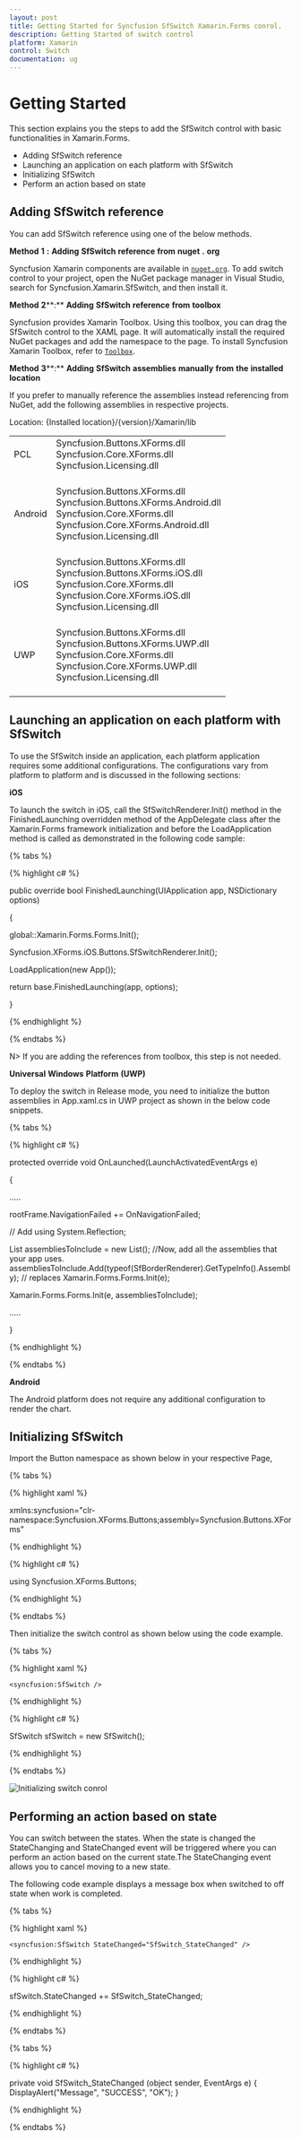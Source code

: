 ```yaml
---
layout: post
title: Getting Started for Syncfusion SfSwitch Xamarin.Forms conrol.
description: Getting Started of switch control
platform: Xamarin
control: Switch
documentation: ug
---
```



# Getting Started

This section explains you the steps to add the SfSwitch control with basic functionalities in Xamarin.Forms.

* Adding SfSwitch reference
* Launching an application on each platform with SfSwitch
* Initializing SfSwitch
* Perform an action based on state

## Adding SfSwitch reference

You can add SfSwitch reference using one of the below methods.

**Method** **1** **:** **Adding** **SfSwitch** **reference** **from** **nuget** **.** **org**

Syncfusion Xamarin components are available in [`nuget.org`](https://www.nuget.org/#). To add switch control to your project, open the NuGet package manager in Visual Studio, search for Syncfusion.Xamarin.SfSwitch, and then install it.

**Method** **2****:** **Adding** **SfSwitch** **reference** **from** **toolbox**

Syncfusion provides Xamarin Toolbox. Using this toolbox, you can drag the SfSwitch control to the XAML page. It will automatically install the required NuGet packages and add the namespace to the page. To install Syncfusion Xamarin Toolbox, refer to [`Toolbox`](https://help.syncfusion.com/xamarin/utility#toolbox).

**Method** **3****:** **Adding** **SfSwitch** **assemblies** **manually** **from** **the** **installed** **location**

If you prefer to manually reference the assemblies instead referencing from NuGet, add the following assemblies in respective projects.

Location: {Installed location}/{version}/Xamarin/lib

<table>
<tr>
<td>
PCL<br/><br/></td><td>
Syncfusion.Buttons.XForms.dll<br/>Syncfusion.Core.XForms.dll<br/>Syncfusion.Licensing.dll<br/><br/></td></tr>
<tr>
<td>
Android<br/><br/></td><td>
Syncfusion.Buttons.XForms.dll<br/>Syncfusion.Buttons.XForms.Android.dll<br/>Syncfusion.Core.XForms.dll<br/>Syncfusion.Core.XForms.Android.dll<br/>Syncfusion.Licensing.dll<br/><br/></td></tr>
<tr>
<td>
iOS<br/><br/></td><td>
Syncfusion.Buttons.XForms.dll<br/>Syncfusion.Buttons.XForms.iOS.dll<br/>Syncfusion.Core.XForms.dll<br/>Syncfusion.Core.XForms.iOS.dll<br/>Syncfusion.Licensing.dll<br/><br/></td></tr>
<tr>
<td>
UWP<br/><br/></td><td>
Syncfusion.Buttons.XForms.dll<br/>Syncfusion.Buttons.XForms.UWP.dll<br/>Syncfusion.Core.XForms.dll<br/>Syncfusion.Core.XForms.UWP.dll<br/>Syncfusion.Licensing.dll<br/><br/></td></tr>
</table>

## Launching an application on each platform with SfSwitch

To use the SfSwitch inside an application, each platform application requires some additional configurations. The configurations vary from platform to platform and is discussed in the following sections:

**iOS**

To launch the switch in iOS, call the SfSwitchRenderer.Init() method in the FinishedLaunching overridden method of the AppDelegate class after the Xamarin.Forms framework initialization and before the LoadApplication method is called as demonstrated in the following code sample:

{% tabs %}

{% highlight c# %}

public override bool FinishedLaunching(UIApplication app, NSDictionary options)

{

global::Xamarin.Forms.Forms.Init();

Syncfusion.XForms.iOS.Buttons.SfSwitchRenderer.Init();

LoadApplication(new App());

return base.FinishedLaunching(app, options);

}


{% endhighlight %}

{% endtabs %}

N> If you are adding the references from toolbox, this step is not needed.

**Universal** **Windows** **Platform** **(****UWP****)**

To deploy the switch in Release mode, you need to initialize the button assemblies in App.xaml.cs in UWP project as shown in the below code snippets.

{% tabs %}

{% highlight c# %}

protected override void OnLaunched(LaunchActivatedEventArgs e) 

{ 

..... 

rootFrame.NavigationFailed += OnNavigationFailed; 

// Add using System.Reflection;

List<Assembly> assembliesToInclude = new List<Assembly>(); 
//Now, add all the assemblies that your app uses.
assembliesToInclude.Add(typeof(SfBorderRenderer).GetTypeInfo().Assembly); 
// replaces Xamarin.Forms.Forms.Init(e); 

Xamarin.Forms.Forms.Init(e, assembliesToInclude);

..... 

}


{% endhighlight %}

{% endtabs %}

**Android**

The Android platform does not require any additional configuration to render the chart.

## Initializing SfSwitch

Import the Button namespace as shown below in your respective Page,

{% tabs %}

{% highlight xaml %}

xmlns:syncfusion="clr-namespace:Syncfusion.XForms.Buttons;assembly=Syncfusion.Buttons.XForms"

{% endhighlight %}

{% highlight c# %}

using Syncfusion.XForms.Buttons;

{% endhighlight %}

{% endtabs %}

Then initialize the switch control as shown below using the code example.

{% tabs %}

{% highlight xaml %}

    <syncfusion:SfSwitch /> 

{% endhighlight %}

{% highlight c# %}

SfSwitch sfSwitch = new SfSwitch();

{% endhighlight %}

{% endtabs %}

![Initializing switch conrol](images/switch.png)

## Performing an action based on state

You can switch between the states. When the state is changed the StateChanging and StateChanged event will be triggered where you can perform an action based on the current state.The StateChanging event allows you to cancel moving to a new state.

The following code example displays a message box when switched to off state when work is completed.

{% tabs %}

{% highlight xaml %}

    <syncfusion:SfSwitch StateChanged="SfSwitch_StateChanged" />

{% endhighlight %}

{% highlight c# %}

sfSwitch.StateChanged += SfSwitch_StateChanged;

{% endhighlight %}

{% endtabs %}

{% tabs %}

{% highlight c# %}

private void SfSwitch_StateChanged (object sender, EventArgs e)
{
   DisplayAlert("Message", "SUCCESS", "OK");
}

{% endhighlight %}

{% endtabs %}